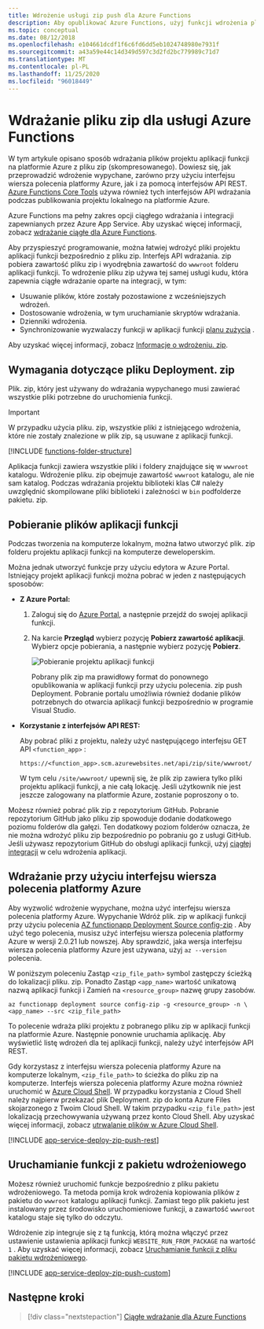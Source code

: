 ```yaml
---
title: Wdrożenie usługi zip push dla Azure Functions
description: Aby opublikować Azure Functions, użyj funkcji wdrożenia pliku zip usługi wdrażania kudu.
ms.topic: conceptual
ms.date: 08/12/2018
ms.openlocfilehash: e104661dcdf1f6c6fd6dd5eb1024748980e7931f
ms.sourcegitcommit: a43a59e44c14d349d597c3d2fd2bc779989c71d7
ms.translationtype: MT
ms.contentlocale: pl-PL
ms.lasthandoff: 11/25/2020
ms.locfileid: "96018449"
---
```

# <a name="zip-deployment-for-azure-functions"></a>Wdrażanie pliku zip dla usługi Azure Functions

W tym artykule opisano sposób wdrażania plików projektu aplikacji funkcji na platformie Azure z pliku zip (skompresowanego). Dowiesz się, jak przeprowadzić wdrożenie wypychane, zarówno przy użyciu interfejsu wiersza polecenia platformy Azure, jak i za pomocą interfejsów API REST. [Azure Functions Core Tools](functions-run-local.md) używa również tych interfejsów API wdrażania podczas publikowania projektu lokalnego na platformie Azure.

Azure Functions ma pełny zakres opcji ciągłego wdrażania i integracji zapewnianych przez Azure App Service. Aby uzyskać więcej informacji, zobacz [wdrażanie ciągłe dla Azure Functions](functions-continuous-deployment.md).

Aby przyspieszyć programowanie, można łatwiej wdrożyć pliki projektu aplikacji funkcji bezpośrednio z pliku zip. Interfejs API wdrażania. zip pobiera zawartość pliku zip i wyodrębnia zawartość do `wwwroot` folderu aplikacji funkcji. To wdrożenie pliku zip używa tej samej usługi kudu, która zapewnia ciągłe wdrażanie oparte na integracji, w tym:

+ Usuwanie plików, które zostały pozostawione z wcześniejszych wdrożeń.
+ Dostosowanie wdrożenia, w tym uruchamianie skryptów wdrażania.
+ Dzienniki wdrożenia.
+ Synchronizowanie wyzwalaczy funkcji w aplikacji funkcji [planu zużycia](functions-scale.md) .

Aby uzyskać więcej informacji, zobacz [Informacje o wdrożeniu. zip](https://github.com/projectkudu/kudu/wiki/Deploying-from-a-zip-file).

## <a name="deployment-zip-file-requirements"></a>Wymagania dotyczące pliku Deployment. zip

Plik. zip, który jest używany do wdrażania wypychanego musi zawierać wszystkie pliki potrzebne do uruchomienia funkcji.

>[!IMPORTANT]
> W przypadku użycia pliku. zip, wszystkie pliki z istniejącego wdrożenia, które nie zostały znalezione w plik zip, są usuwane z aplikacji funkcji.  

[!INCLUDE [functions-folder-structure](../../includes/functions-folder-structure.md)]

Aplikacja funkcji zawiera wszystkie pliki i foldery znajdujące się w `wwwroot` katalogu. Wdrożenie pliku. zip obejmuje zawartość `wwwroot` katalogu, ale nie sam katalog. Podczas wdrażania projektu biblioteki klas C# należy uwzględnić skompilowane pliki biblioteki i zależności w `bin` podfolderze pakietu. zip.

## <a name="download-your-function-app-files"></a>Pobieranie plików aplikacji funkcji

Podczas tworzenia na komputerze lokalnym, można łatwo utworzyć plik. zip folderu projektu aplikacji funkcji na komputerze deweloperskim.

Można jednak utworzyć funkcje przy użyciu edytora w Azure Portal. Istniejący projekt aplikacji funkcji można pobrać w jeden z następujących sposobów:

+ **Z Azure Portal:**

  1. Zaloguj się do [Azure Portal](https://portal.azure.com), a następnie przejdź do swojej aplikacji funkcji.

  2. Na karcie **Przegląd** wybierz pozycję **Pobierz zawartość aplikacji**. Wybierz opcje pobierania, a następnie wybierz pozycję **Pobierz**.

      ![Pobieranie projektu aplikacji funkcji](./media/deployment-zip-push/download-project.png)

     Pobrany plik zip ma prawidłowy format do ponownego opublikowania w aplikacji funkcji przy użyciu polecenia. zip push Deployment. Pobranie portalu umożliwia również dodanie plików potrzebnych do otwarcia aplikacji funkcji bezpośrednio w programie Visual Studio.

+ **Korzystanie z interfejsów API REST:**

    Aby pobrać pliki z projektu, należy użyć następującego interfejsu GET API `<function_app>` : 

    ```http
    https://<function_app>.scm.azurewebsites.net/api/zip/site/wwwroot/
    ```

    W tym celu `/site/wwwroot/` upewnij się, że plik zip zawiera tylko pliki projektu aplikacji funkcji, a nie całą lokację. Jeśli użytkownik nie jest jeszcze zalogowany na platformie Azure, zostanie poproszony o to.  

Możesz również pobrać plik zip z repozytorium GitHub. Pobranie repozytorium GitHub jako pliku zip spowoduje dodanie dodatkowego poziomu folderów dla gałęzi. Ten dodatkowy poziom folderów oznacza, że nie można wdrożyć pliku zip bezpośrednio po pobraniu go z usługi GitHub. Jeśli używasz repozytorium GitHub do obsługi aplikacji funkcji, użyj [ciągłej integracji](functions-continuous-deployment.md) w celu wdrożenia aplikacji.  

## <a name="deploy-by-using-azure-cli"></a><a name="cli"></a>Wdrażanie przy użyciu interfejsu wiersza polecenia platformy Azure

Aby wyzwolić wdrożenie wypychane, można użyć interfejsu wiersza polecenia platformy Azure. Wypychanie Wdróż plik. zip w aplikacji funkcji przy użyciu polecenia [AZ functionapp Deployment Source config-zip](/cli/azure/functionapp/deployment/source#az-functionapp-deployment-source-config-zip) . Aby użyć tego polecenia, musisz użyć interfejsu wiersza polecenia platformy Azure w wersji 2.0.21 lub nowszej. Aby sprawdzić, jaka wersja interfejsu wiersza polecenia platformy Azure jest używana, użyj `az --version` polecenia.

W poniższym poleceniu Zastąp `<zip_file_path>` symbol zastępczy ścieżką do lokalizacji pliku. zip. Ponadto Zastąp `<app_name>` wartość unikatową nazwą aplikacji funkcji i Zamień na `<resource_group>` nazwę grupy zasobów.

```azurecli-interactive
az functionapp deployment source config-zip -g <resource_group> -n \
<app_name> --src <zip_file_path>
```

To polecenie wdraża pliki projektu z pobranego pliku zip w aplikacji funkcji na platformie Azure. Następnie ponownie uruchamia aplikację. Aby wyświetlić listę wdrożeń dla tej aplikacji funkcji, należy użyć interfejsów API REST.

Gdy korzystasz z interfejsu wiersza polecenia platformy Azure na komputerze lokalnym, `<zip_file_path>` to ścieżka do pliku zip na komputerze. Interfejs wiersza polecenia platformy Azure można również uruchomić w [Azure Cloud Shell](../cloud-shell/overview.md). W przypadku korzystania z Cloud Shell należy najpierw przekazać plik Deployment. zip do konta Azure Files skojarzonego z Twoim Cloud Shell. W takim przypadku `<zip_file_path>` jest lokalizacją przechowywania używaną przez konto Cloud Shell. Aby uzyskać więcej informacji, zobacz [utrwalanie plików w Azure Cloud Shell](../cloud-shell/persisting-shell-storage.md).

[!INCLUDE [app-service-deploy-zip-push-rest](../../includes/app-service-deploy-zip-push-rest.md)]

## <a name="run-functions-from-the-deployment-package"></a>Uruchamianie funkcji z pakietu wdrożeniowego

Możesz również uruchomić funkcje bezpośrednio z pliku pakietu wdrożeniowego. Ta metoda pomija krok wdrożenia kopiowania plików z pakietu do `wwwroot` katalogu aplikacji funkcji. Zamiast tego plik pakietu jest instalowany przez środowisko uruchomieniowe funkcji, a zawartość `wwwroot` katalogu staje się tylko do odczytu.  

Wdrożenie zip integruje się z tą funkcją, którą można włączyć przez ustawienie ustawienia aplikacji funkcji `WEBSITE_RUN_FROM_PACKAGE` na wartość `1` . Aby uzyskać więcej informacji, zobacz [Uruchamianie funkcji z pliku pakietu wdrożeniowego](run-functions-from-deployment-package.md).

[!INCLUDE [app-service-deploy-zip-push-custom](../../includes/app-service-deploy-zip-push-custom.md)]

## <a name="next-steps"></a>Następne kroki

> [!div class="nextstepaction"]
> [Ciągłe wdrażanie dla Azure Functions](functions-continuous-deployment.md)

[.zip push deployment reference topic]: https://github.com/projectkudu/kudu/wiki/Deploying-from-a-zip-file
